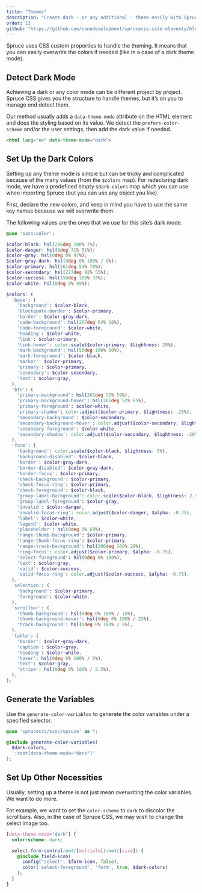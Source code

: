 ```yaml
---
title: "Themes"
description: "Create dark - or any additional - theme easily with Spruce CSS and custom CSS properties."
order: 13
github: "https://github.com/conedevelopment/sprucecss-site-eleventy/blob/main/src/docs/customization/themes.md"
---
```


<p class="lead">Spruce uses CSS custom properties to handle the theming. It means that you can easily overwrite the colors if needed (like in a case of a dark theme mode).</p>

## Detect Dark Mode

Achieving a dark or any color mode can be different project by project. Spruce CSS gives you the structure to handle themes, but it’s on you to manage end detect them.

Our method usually adds a `data-theme-mode` attribute on the HTML element and does the styling based on its value. We detect the `prefers-color-scheme` and/or the user settings, then add the dark value if needed.

```html
<html lang="en" data-theme-mode="dark">
```

## Set Up the Dark Colors

Setting up any theme mode is simple but can be tricky and complicated because of the many values (from the `$colors` map). For redeclaring dark mode, we have a predefined empty `$dark-colors` map which you can use when importing Spruce (but you can use any object you like).

First, declare the new colors, and keep in mind you have to use the same key names because we will overwrite them.

The following values are the ones that we use for this site’s dark mode.

```scss
@use 'sass:color';

$color-black: hsl(206deg 100% 7%);
$color-danger: hsl(0deg 71% 51%);
$color-gray: hsl(0deg 0% 97%);
$color-gray-dark: hsl(0deg 0% 100% / 8%);
$color-primary: hsl(261deg 54% 70%);
$color-secondary: hsl(227deg 92% 55%);
$color-success: hsl(150deg 100% 33%);
$color-white: hsl(0deg 0% 95%);

$colors: (
  'base': (
    'background': $color-black,
    'blockquote-border': $color-primary,
    'border': $color-gray-dark,
    'code-background': hsl(207deg 64% 18%),
    'code-foreground': $color-white,
    'heading': $color-white,
    'link': $color-primary,
    'link-hover': color.scale($color-primary, $lightness: 20%),
    'mark-background': hsl(50deg 100% 80%),
    'mark-foreground': $color-black,
    'marker': $color-primary,
    'primary': $color-primary,
    'secondary': $color-secondary,
    'text': $color-gray,
  ),
  'btn': (
    'primary-background': hsl(261deg 52% 59%),
    'primary-background-hover': hsl(261deg 52% 65%),
    'primary-foreground': $color-white,
    'primary-shadow': color.adjust($color-primary, $lightness: -25%),
    'secondary-background': $color-secondary,
    'secondary-background-hover': color.adjust($color-secondary, $lightness: 5%),
    'secondary-foreground': $color-white,
    'secondary-shadow': color.adjust($color-secondary, $lightness: -20%),
  ),
  'form': (
    'background': color.scale($color-black, $lightness: 5%),
    'background-disabled': $color-black,
    'border': $color-gray-dark,
    'border-disabled': $color-gray-dark,
    'border-focus': $color-primary,
    'check-background': $color-primary,
    'check-focus-ring': $color-primary,
    'check-foreground': $color-black,
    'group-label-background': color.scale($color-black, $lightness: 2.5%),
    'group-label-foreground': $color-gray,
    'invalid': $color-danger,
    'invalid-focus-ring': color.adjust($color-danger, $alpha: -0.75),
    'label': $color-white,
    'legend': $color-white,
    'placeholder': hsl(0deg 0% 60%),
    'range-thumb-background': $color-primary,
    'range-thumb-focus-ring': $color-primary,
    'range-track-background': hsl(206deg 100% 20%),
    'ring-focus': color.adjust($color-primary, $alpha: -0.75),
    'select-foreground': hsl(0deg 0% 100%),
    'text': $color-gray,
    'valid': $color-success,
    'valid-focus-ring': color.adjust($color-success, $alpha: -0.75),
  ),
  'selection': (
    'background': $color-primary,
    'foreground': $color-white,
  ),
  'scrollbar': (
    'thumb-background': hsl(0deg 0% 100% / 15%),
    'thumb-background-hover': hsl(0deg 0% 100% / 25%),
    'track-background': hsl(0deg 0% 100% / 5%),
  ),
  'table': (
    'border': $color-gray-dark,
    'caption': $color-gray,
    'heading': $color-white,
    'hover': hsl(0deg 0% 100% / 5%),
    'text': $color-gray,
    'stripe': hsl(0deg 0% 100% / 2.5%),
  ),
);
```

## Generate the Variables

Use the `generate-color-variables` to generate the color variables under a specified selector.

```scss
@use 'sprucecss/scss/spruce' as *;

@include generate-color-variables(
  $dark-colors,
  ':root[data-theme-mode="dark"]'
);
```

## Set Up Other Necessities

Usually, setting up a theme is not just mean overwriting the color variables. We want to do more.

For example, we want to set the `color-scheme` to `dark` to discolor the scrollbars. Also, in the case of Spruce CSS, we may wish to change the select image too.

```scss
[data-theme-mode="dark"] {
  color-scheme: dark;

  select.form-control:not([multiple]):not([size]) {
    @include field-icon(
      config('select', $form-icon, false),
      color('select-foreground', 'form', true, $dark-colors)
    );
  }
}
```
